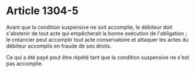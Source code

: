 # Article 1304-5

<p>Avant que la condition suspensive ne soit accomplie, le débiteur doit s'abstenir de tout acte qui empêcherait la bonne exécution de l'obligation ; le créancier peut accomplir tout acte conservatoire et attaquer les actes du débiteur accomplis en fraude de ses droits.</p><p>Ce qui a été payé peut être répété tant que la condition suspensive ne s'est pas accomplie.</p>
